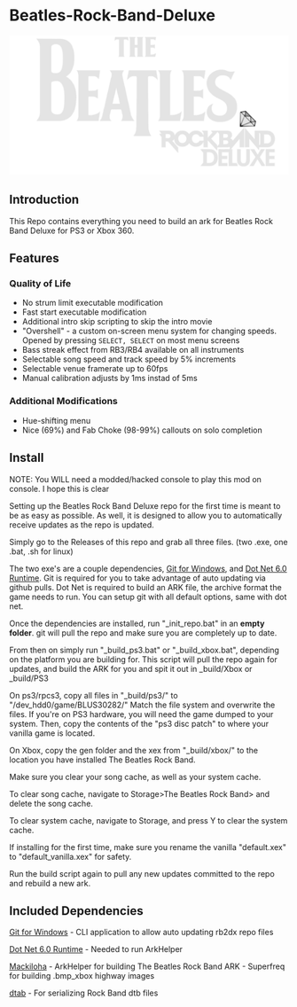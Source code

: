 # Beatles-Rock-Band-Deluxe

![Header Image](dependencies/art/beatles_dx_big.png)

## Introduction

This Repo contains everything you need to build an ark for Beatles Rock Band Deluxe for PS3 or Xbox 360.

## Features

### Quality of Life
* No strum limit executable modification
* Fast start executable modification
* Additional intro skip scripting to skip the intro movie
* "Overshell" - a custom on-screen menu system for changing speeds. Opened by pressing `SELECT, SELECT` on most menu screens
* Bass streak effect from RB3/RB4 available on all instruments
* Selectable song speed and track speed by 5% increments
* Selectable venue framerate up to 60fps
* Manual calibration adjusts by 1ms instad of 5ms

### Additional Modifications
* Hue-shifting menu
* Nice (69%) and Fab Choke (98-99%) callouts on solo completion

## Install

NOTE: You WILL need a modded/hacked console to play this mod on console. I hope this is clear


Setting up the Beatles Rock Band Deluxe repo for the first time is meant to be as easy as possible.
As well, it is designed to allow you to automatically receive updates as the repo is updated.

Simply go to the Releases of this repo and grab all three files. (two .exe, one .bat, .sh for linux)

The two exe's are a couple dependencies, [Git for Windows](https://gitforwindows.org/), and [Dot Net 6.0 Runtime](https://dotnet.microsoft.com/en-us/download/dotnet/6.0/runtime).
Git is required for you to take advantage of auto updating via github pulls. Dot Net is required to build an ARK file, the archive format the game needs to run.
You can setup git with all default options, same with dot net.

Once the dependencies are installed, run "_init_repo.bat" in an **empty folder**. git will pull the repo and make sure you are completely up to date.

From then on simply run "_build_ps3.bat" or "_build_xbox.bat", depending on the platform you are building for. This script will pull the repo again for updates, and build the ARK for you and spit it out in _build/Xbox or _build/PS3

On ps3/rpcs3, copy all files in "_build/ps3/" to "/dev_hdd0/game/BLUS30282/"
Match the file system and overwrite the files.
If you're on PS3 hardware, you will need the game dumped to your system.
Then, copy the contents of the "ps3 disc patch" to where your vanilla game is located.

On Xbox, copy the gen folder and the xex from "_build/xbox/" to the location you have installed The Beatles Rock Band.

Make sure you clear your song cache, as well as your system cache.

To clear song cache, navigate to Storage>The Beatles Rock Band> and delete the song cache.

To clear system cache, navigate to Storage, and press Y to clear the system cache.

If installing for the first time, make sure you rename the vanilla "default.xex" to "default_vanilla.xex" for safety.

Run the build script again to pull any new updates committed to the repo and rebuild a new ark.

## Included Dependencies

[Git for Windows](https://gitforwindows.org/) - CLI application to allow auto updating rb2dx repo files

[Dot Net 6.0 Runtime](https://dotnet.microsoft.com/en-us/download/dotnet/6.0/runtime) - Needed to run ArkHelper

[Mackiloha](https://github.com/PikminGuts92/Mackiloha) - ArkHelper for building The Beatles Rock Band ARK - Superfreq for building .bmp_xbox highway images

[dtab](https://github.com/mtolly/dtab) - For serializing Rock Band dtb files
